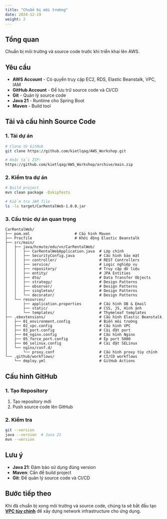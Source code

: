 ```yaml
---
title: "Chuẩn bị môi trường"
date: 2024-12-19
weight: 2
---
```


## Tổng quan

Chuẩn bị môi trường và source code trước khi triển khai lên AWS.

## Yêu cầu

- **AWS Account** - Có quyền truy cập EC2, RDS, Elastic Beanstalk, VPC, IAM
- **GitHub Account** - Để lưu trữ source code và CI/CD
- **Git** - Quản lý source code
- **Java 21** - Runtime cho Spring Boot
- **Maven** - Build tool

## Tải và cấu hình Source Code

### 1. Tải dự án
```bash
# Clone từ GitHub
git clone https://github.com/kietlqag/AWS_Workshop.git

# Hoặc tải ZIP: 
https://github.com/kietlqag/AWS_Workshop/archive/main.zip
```

### 2. Kiểm tra dự án
```bash
# Build project
mvn clean package -DskipTests

# Kiểm tra JAR file
ls -la target/CarRentalWeb-1.0.0.jar
```

### 3. Cấu trúc dự án quan trọng
```
CarRentalWeb/
├── pom.xml                    # Cấu hình Maven
├── Procfile                   # Khởi động Elastic Beanstalk
├── src/main/
│   ├── java/hcmute/edu/vn/CarRentalWeb/
│   │   ├── CarRentalWebApplication.java  # Lớp chính
│   │   ├── SecurityConfig.java           # Cấu hình bảo mật
│   │   ├── controller/                   # REST Controllers
│   │   ├── service/                      # Logic nghiệp vụ
│   │   ├── repository/                   # Truy cập dữ liệu
│   │   ├── entity/                       # JPA Entities
│   │   ├── dto/                          # Data Transfer Objects
│   │   ├── strategy/                     # Design Patterns
│   │   ├── observer/                     # Design Patterns
│   │   ├── singleton/                    # Design Patterns
│   │   └── decorator/                    # Design Patterns
│   └── resources/
│       ├── application.properties        # Cấu hình DB & Email
│       ├── static/                       # CSS, JS, Hình ảnh
│       └── templates/                    # Thymeleaf templates
├── .ebextensions/                        # Cấu hình Elastic Beanstalk
│   ├── 01_environment.config             # Biến môi trường
│   ├── 02_vpc.config                     # Cấu hình VPC
│   ├── 03_port.config                    # Cài đặt port
│   ├── 04_nginx.config                   # Cấu hình Nginx
│   ├── 05_force_port.config              # Ép port 5000
│   ├── 06_selinux.config                 # Cài đặt SELinux
│   └── nginx/conf.d/
│       └── proxy.conf                    # Cấu hình proxy tùy chỉnh
└── .github/workflows/                    # CI/CD workflows
    └── deploy.yml                        # GitHub Actions
```

## Cấu hình GitHub

### 1. Tạo Repository
1. Tạo repository mới
2. Push source code lên GitHub

### 2. Kiểm tra
```bash
git --version
java --version  # Java 21
mvn --version
```

## Lưu ý

- **Java 21**: Đảm bảo sử dụng đúng version
- **Maven**: Cần để build project
- **Git**: Để quản lý source code và CI/CD

## Bước tiếp theo

Khi đã chuẩn bị xong môi trường và source code, chúng ta sẽ bắt đầu tạo **[VPC tùy chỉnh](../3-Tao-VPC-tuy-chinh/)** để xây dựng network infrastructure cho ứng dụng. 